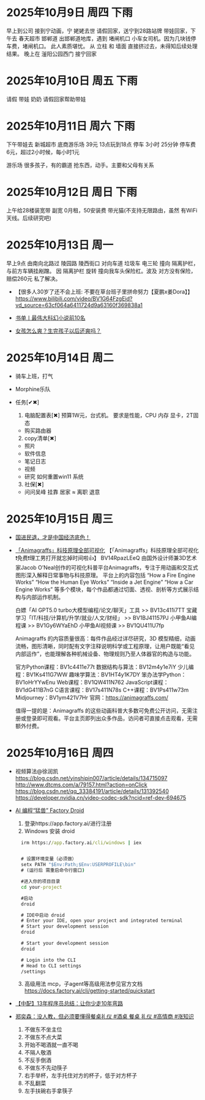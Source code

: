# 2025年10月9日 周四 下雨
  早上到公司 接到宁动画，宁 姥姥去世
  请假回家，送宁到28路站牌
  带娃回家，下午去 春天超市 邯郸道
    出邯郸道地库，遇到 堵闸机口 小车女司机。因为几块钱停车费，堵闸机口。
    此人素质堪忧。
    从 立柱 和 墙面 直接挤过去，未得知后续处理结果。
  晚上在 滏阳公园西门 接宁回家

# 2025年10月10日 周五 下雨
  请假 带娃
  奶奶 请假回家帮助带娃

# 2025年10月11日 周六 下雨
  下午带娃去 新城超市 底商游乐场
  39元 13点玩到18点
  停车 3小时 25分钟 停车费 6元，超过2小时候，每小时1元

  游乐场 很多孩子，有的霸道 抢东西，动手。主要和父母有关系

# 2025年10月12日 周日 下雨
  上午给28楼装宽带
  副宽 0月租，50安装费 带光猫(不支持无限路由，虽然 有WiFi天线。后续研究吧)

# 2025年10月13日 周一
  早上9点 由南向北路过 陵园路 陵西街口
    对向车道 垃圾车 电三轮 撞向 隔离护栏，与前方车辆挂剐蹭。
    因 隔离护栏 旋转 撞向我车头保险杠。波及
    对方没有保险，赔偿260元 私了解决。

  + 【很多人30岁了还不会上班: 不要在草台班子里拼命努力【夏鹏x姜Dora】】https://www.bilibili.com/video/BV1G64FzgEid?vd_source=63cf064a6411724d9a63160f369838a1

  + [书单丨最伟大科幻小说前10名](https://zhuanlan.zhihu.com/p/688375979)

  + [女孩怎么爽？生完孩子以后还爽吗？](https://www.bilibili.com/video/BV1xtncz1E3W?vd_source=63cf064a6411724d9a63160f369838a1)

# 2025年10月14日 周二
  + 骑车上班，打气
  + Morphine乐队

  + 任务[✔✖]
    1. 电脑配置表[✖]
      预算1W元，台式机。
      要求是性能，CPU 内存 显卡，2T固态
    + 购买路由器
    2. copy清单[✖]
      * 照片
      * 软件信息
      * 笔记日志
      * 视频
      * 研究 如何重置win11 系统
    3. 社保[✖]
      * 问问吴峰
        挂靠
        居家 ≈ 离职 退意

# 2025年10月15日 周三
  + [国进民退，才是中国经济底色！](https://www.bilibili.com/video/BV1A348zrEBe?vd_source=63cf064a6411724d9a63160f369838a1)

  + [「Animagraffs」科技原理全部可视化](https://www.bilibili.com/video/BV14RpazLEeQ?vd_source=63cf064a6411724d9a63160f369838a1)
    【「Animagraffs」科技原理全部可视化❗️免费❗️理工男打开就忘掉时间啦👍】
    BV14RpazLEeQ
    由国外设计师兼3D艺术家Jacob O’Neal创作的可视化科普平台Animagraffs，专注于用动画和交互式图形深入解释日常事物与科技原理。
    平台上的内容包括
      “How a Fire Engine Works”
      “How the Human Eye Works”
      “Inside a Jet Engine”
      “How a Car Engine Works”
      等多个模块，每个作品都通过切面、透视、剖析等方式展示结构与内部运作机制。

    白嫖「AI GPT5.0 turbo大模型编程/论文/聊天」工具 >> BV13c411i7TT
    宝藏学习「IT/科技/计算机/升学/就业/人文/财经」 >> BV1BJ41157PJ
    小甲鱼AI编程课 >> BV1Gy6WYaEhD
    小甲鱼AI视频课 >> BV1QU411U7fp

    Animagraffs 的内容质量很高：每件作品经过详尽研究，3D 模型精细，动画流畅，图形清晰，同时配有文字注释说明科学或工程原理，让用户既能“看见内部运作”，也能理解各种机械设备、物理规则乃至人体器官的构造与功能。

    官方Python课程：BV1c4411e77t
    数据结构与算法：BV12m4y1e7iY
    少儿编程：BV1Ks411G7WW
    趣味学算法：BV1HT4y1K7DY
    笨办法学Python：BV1oHrYYwEnu
    Web课程：BV1QW411N762
    JavaScript课程：BV1dG411B7nG
    C语言课程：BV17s411N78s
    C++课程：BV1Ps411w73m
    Midjourney：BV1ym421V7Hr
    官网：https://animagraffs.com/

    值得一提的是：Animagraffs 的这些动画科普大多数可免费公开访问，无需注册或登录即可观看。平台主页即列出众多作品，访问者可直接点击观看，无需额外付费。

# 2025年10月16日 周四
  + 视频算法@徐润凯
    https://blog.csdn.net/yinshipin007/article/details/134715097
    http://www.dtcms.com/a/79157.html?action=onClick
    https://blog.csdn.net/qq_33384191/article/details/131392540
    https://developer.nvidia.cn/video-codec-sdk?ncid=ref-dev-694675

  + [AI 编程“猛兽” Factory Droid](https://mp.weixin.qq.com/s/msl8WlNa4nsHTH40rXhIQw)
    1. 登录https://app.factory.ai/进行注册
    2. Windows 安装 droid
      ```cmd
        irm https://app.factory.ai/cli/windows | iex


        # 设置环境变量（必须做） 
        setx PATH "$Env:Path;$Env:USERPROFILE\bin" 
        # (运行后 需重启命令行窗口)

        #进入你的项目目录
        cd your-project

        #启动
        droid

        # IDE中启动 droid
        # Enter your IDE, open your project and integrated terminal 
        # Start your development session
        droid

        # Start your development session
        droid

        # Login into the CLI
        # Head to CLI settings
        /settings
      ```
    3. 高级用法
      mcp，子agent等高级用法参见官方文档
      https://docs.factory.ai/cli/getting-started/quickstart

  + [【中配】13年程序员总结：让你少走10年弯路](https://www.bilibili.com/video/BV13UxXzDE6q?vd_source=63cf064a6411724d9a63160f369838a1)
  + [郑奕森：没人教，但必须要懂得餐桌礼仪 #酒桌 餐桌 礼仪 #高情商 #涨知识](https://m.toutiao.com/is/Izx0lKXxU9Y/)
    1. 不做东不坐主位
    2. 不做东不点大菜
    3. 开始不喝酒就一直不喝
    4. 不隔人敬酒
    5. 不反手倒酒
    6. 不做东不先动筷子
    7. 右手举杯，左手托住对方的杯子，低于对方杯子
    8. 不乱翻菜
    9. 左手扶碗右手拿筷子
